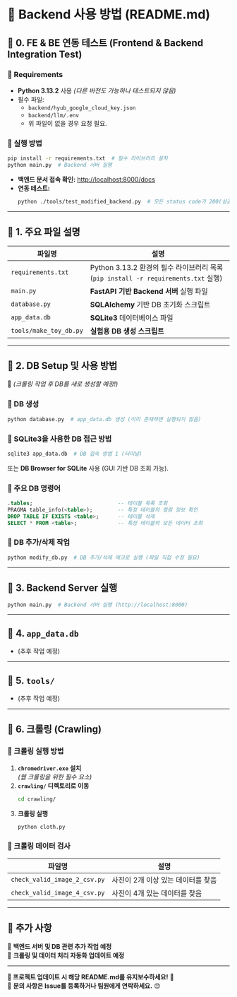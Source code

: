 # 🚀 Backend 사용 방법 (README.md)

## **🔹 0. FE & BE 연동 테스트 (Frontend & Backend Integration Test)**
### **📌 Requirements**
- **Python 3.13.2** 사용 *(다른 버전도 가능하나 테스트되지 않음)*
- 필수 파일:
  - `backend/hyub_google_cloud_key.json`
  - `backend/llm/.env`
  - 위 파일이 없을 경우 요청 필요.

### **📌 실행 방법**
```bash
pip install -r requirements.txt  # 필수 라이브러리 설치
python main.py  # Backend 서버 실행
```
- **백엔드 문서 접속 확인:** [http://localhost:8000/docs](http://localhost:8000/docs)
- **연동 테스트:**  
  ```bash
  python ./tools/test_modified_backend.py  # 모든 status code가 200(성공)인지 확인
  ```

---

## **🔹 1. 주요 파일 설명**
| **파일명** | **설명** |
|------------|---------|
| `requirements.txt` | Python 3.13.2 환경의 필수 라이브러리 목록 (`pip install -r requirements.txt` 실행) |
| `main.py` | **FastAPI 기반 Backend 서버** 실행 파일 |
| `database.py` | **SQLAlchemy** 기반 DB 초기화 스크립트 |
| `app_data.db` | **SQLite3** 데이터베이스 파일 |
| `tools/make_toy_db.py` | **실험용 DB 생성 스크립트** |

---

## **🔹 2. DB Setup 및 사용 방법**
📌 *(크롤링 작업 후 DB를 새로 생성할 예정!)*

### **📌 DB 생성**
```bash
python database.py  # app_data.db 생성 (이미 존재하면 실행되지 않음)
```

### **📌 SQLite3을 사용한 DB 접근 방법**
```bash
sqlite3 app_data.db  # DB 접속 방법 1 (터미널)
```
또는 **DB Browser for SQLite** 사용 (GUI 기반 DB 조회 가능).

### **📌 주요 DB 명령어**
```sql
.tables;                           -- 테이블 목록 조회
PRAGMA table_info(<table>);        -- 특정 테이블의 컬럼 정보 확인
DROP TABLE IF EXISTS <table>;      -- 테이블 삭제
SELECT * FROM <table>;             -- 특정 테이블의 모든 데이터 조회
```

### **📌 DB 추가/삭제 작업**
```bash
python modify_db.py  # DB 추가/삭제 매크로 실행 (파일 직접 수정 필요)
```

---

## **🔹 3. Backend Server 실행**
```bash
python main.py  # Backend 서버 실행 (http://localhost:8000)
```

---

## **🔹 4. `app_data.db`**
- (추후 작업 예정)

---

## **🔹 5. `tools/`**
- (추후 작업 예정)

---

## **🔹 6. 크롤링 (Crawling)**
### **📌 크롤링 실행 방법**
1. **`chromedriver.exe` 설치**  
   *(웹 크롤링을 위한 필수 요소)*
2. **`crawling/` 디렉토리로 이동**
   ```bash
   cd crawling/
   ```
3. **크롤링 실행**
   ```bash
   python cloth.py
   ```

### **📌 크롤링 데이터 검사**
| 파일명 | 설명 |
|--------|------|
| `check_valid_image_2_csv.py` | 사진이 2개 이상 있는 데이터를 찾음 |
| `check_valid_image_4_csv.py` | 사진이 4개 있는 데이터를 찾음 |

---

## **🚀 추가 사항**
📌 **백엔드 서버 및 DB 관련 추가 작업 예정**  
📌 **크롤링 및 데이터 처리 자동화 업데이트 예정**

---

**🎯 프로젝트 업데이트 시 해당 README.md를 유지보수하세요!** 🚀  
📌 **문의 사항은 Issue를 등록하거나 팀원에게 연락하세요.** 😊
